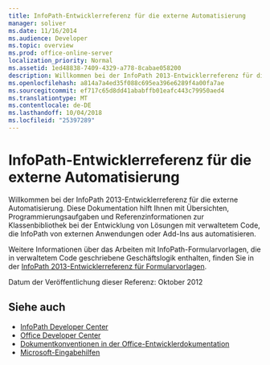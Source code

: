 ```yaml
---
title: InfoPath-Entwicklerreferenz für die externe Automatisierung
manager: soliver
ms.date: 11/16/2014
ms.audience: Developer
ms.topic: overview
ms.prod: office-online-server
localization_priority: Normal
ms.assetid: 1ed48838-7409-4329-a778-8cabae058200
description: Willkommen bei der InfoPath 2013-Entwicklerreferenz für die externe Automatisierung. Diese Dokumentation hilft Ihnen mit Übersichten, Programmierungsaufgaben und Referenzinformationen zur Klassenbibliothek bei der Entwicklung von Lösungen mit verwaltetem Code, die InfoPath von externen Anwendungen oder Add-Ins aus automatisieren.
ms.openlocfilehash: a814a7a4ed35f088c695ea396e6289f4a00fa7ae
ms.sourcegitcommit: ef717c65d8dd41ababffb01eafc443c79950aed4
ms.translationtype: MT
ms.contentlocale: de-DE
ms.lasthandoff: 10/04/2018
ms.locfileid: "25397289"
---
```

# <a name="infopath-developer-reference-for-external-automation"></a>InfoPath-Entwicklerreferenz für die externe Automatisierung

Willkommen bei der InfoPath 2013-Entwicklerreferenz für die externe Automatisierung. Diese Dokumentation hilft Ihnen mit Übersichten, Programmierungsaufgaben und Referenzinformationen zur Klassenbibliothek bei der Entwicklung von Lösungen mit verwaltetem Code, die InfoPath von externen Anwendungen oder Add-Ins aus automatisieren.
  
Weitere Informationen über das Arbeiten mit InfoPath-Formularvorlagen, die in verwaltetem Code geschriebene Geschäftslogik enthalten, finden Sie in der [InfoPath 2013-Entwicklerreferenz für Formularvorlagen](https://go.microsoft.com/fwlink/?LinkId=159764).
  
Datum der Veröffentlichung dieser Referenz: Oktober 2012
  
## <a name="see-also"></a>Siehe auch

- [InfoPath Developer Center](https://msdn.microsoft.com/office/aa905434.aspx)  
- [Office Developer Center](https://msdn.microsoft.com/office/default.aspx)
- [Dokumentkonventionen in der Office-Entwicklerdokumentation](https://msdn.microsoft.com/office/aa905365.aspx)
- [Microsoft-Eingabehilfen](https://www.microsoft.com/ENABLE/)

  

